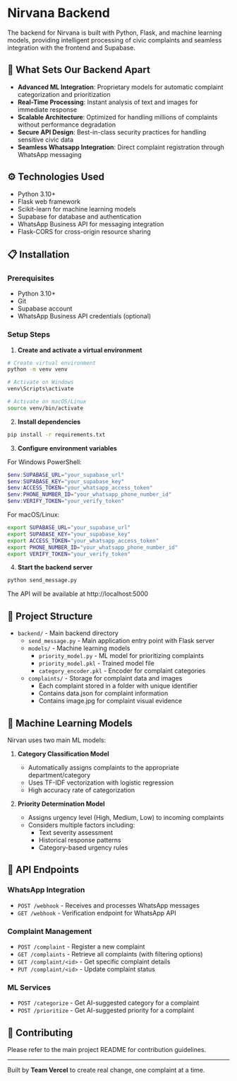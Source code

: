 # Nirvana Backend

The backend for Nirvana is built with Python, Flask, and machine learning models, providing intelligent processing of civic complaints and seamless integration with the frontend and Supabase.

## 🌟 What Sets Our Backend Apart

- **Advanced ML Integration**: Proprietary models for automatic complaint categorization and prioritization
- **Real-Time Processing**: Instant analysis of text and images for immediate response
- **Scalable Architecture**: Optimized for handling millions of complaints without performance degradation
- **Secure API Design**: Best-in-class security practices for handling sensitive civic data
- **Seamless Whatsapp Integration**: Direct complaint registration through WhatsApp messaging

## ⚙️ Technologies Used

- Python 3.10+
- Flask web framework
- Scikit-learn for machine learning models
- Supabase for database and authentication
- WhatsApp Business API for messaging integration
- Flask-CORS for cross-origin resource sharing

## 📋 Installation

### Prerequisites

- Python 3.10+
- Git
- Supabase account
- WhatsApp Business API credentials (optional)

### Setup Steps

1. **Create and activate a virtual environment**

```bash
# Create virtual environment
python -m venv venv

# Activate on Windows
venv\Scripts\activate

# Activate on macOS/Linux
source venv/bin/activate
```

2. **Install dependencies**

```bash
pip install -r requirements.txt
```

3. **Configure environment variables**

For Windows PowerShell:
```powershell
$env:SUPABASE_URL="your_supabase_url"
$env:SUPABASE_KEY="your_supabase_key"
$env:ACCESS_TOKEN="your_whatsapp_access_token"
$env:PHONE_NUMBER_ID="your_whatsapp_phone_number_id"
$env:VERIFY_TOKEN="your_verify_token"
```

For macOS/Linux:
```bash
export SUPABASE_URL="your_supabase_url"
export SUPABASE_KEY="your_supabase_key"
export ACCESS_TOKEN="your_whatsapp_access_token"
export PHONE_NUMBER_ID="your_whatsapp_phone_number_id"
export VERIFY_TOKEN="your_verify_token"
```

4. **Start the backend server**

```bash
python send_message.py
```

The API will be available at http://localhost:5000

## 📂 Project Structure

- `backend/` - Main backend directory
  - `send_message.py` - Main application entry point with Flask server
  - `models/` - Machine learning models
    - `priority_model.py` - ML model for prioritizing complaints
    - `priority_model.pkl` - Trained model file
    - `category_encoder.pkl` - Encoder for complaint categories
  - `complaints/` - Storage for complaint data and images
    - Each complaint stored in a folder with unique identifier
    - Contains data.json for complaint information
    - Contains image.jpg for complaint visual evidence

## 🤖 Machine Learning Models

Nirvan uses two main ML models:

1. **Category Classification Model**
   - Automatically assigns complaints to the appropriate department/category
   - Uses TF-IDF vectorization with logistic regression
   - High accuracy rate of categorization

2. **Priority Determination Model**
   - Assigns urgency level (High, Medium, Low) to incoming complaints
   - Considers multiple factors including:
     - Text severity assessment
     - Historical response patterns
     - Category-based urgency rules

## 🔄 API Endpoints

### WhatsApp Integration
- `POST /webhook` - Receives and processes WhatsApp messages
- `GET /webhook` - Verification endpoint for WhatsApp API

### Complaint Management
- `POST /complaint` - Register a new complaint
- `GET /complaints` - Retrieve all complaints (with filtering options)
- `GET /complaint/<id>` - Get specific complaint details
- `PUT /complaint/<id>` - Update complaint status

### ML Services
- `POST /categorize` - Get AI-suggested category for a complaint
- `POST /prioritize` - Get AI-suggested priority for a complaint

## 🤝 Contributing

Please refer to the main project README for contribution guidelines.

---

Built by **Team Vercel** to create real change, one complaint at a time.
